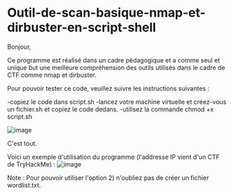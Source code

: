 # Outil-de-scan-basique-nmap-et-dirbuster-en-script-shell

Bonjour, 

Ce programme est réalisé dans un cadre pédagogique et a comme seul et unique but une meilleure compréhension des outils utilisés dans le cadre de CTF comme nmap et dirbuster. 

Pour pouvoir tester ce code, veuillez suivre les instructions suivantes : 

-copiez le code dans script.sh
-lancez votre machine virtuelle et créez-vous un fichier.sh et copiez le code dedans. 
-utilisez la commande chmod +x script.sh 

![image](https://github.com/ZZhenqiu/Outil-de-scan-basique-nmap-et-dirbuster-/assets/141430165/fb916d4e-8776-4049-99a1-c9121899df78)

C'est tout. 

Voici un exemple d'utilisation du programme (l'addresse IP vient d'un CTF de TryHackMe) : 
![image](https://github.com/ZZhenqiu/Outil-de-scan-basique-nmap-et-dirbuster-/assets/141430165/c3c97807-9f3b-4b3d-bdbc-e8eb9ebf7b20)









Note : Pour pouvoir utiliser l'option 2) n'oubliez pas de créer un fichier wordlist.txt. 
